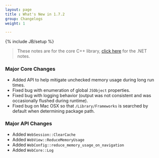 ```yaml
---
layout: page
title : What's New in 1.7.2
group: Changelogs
weight: 1

---
```

{% include JB/setup %}

> These notes are for the core C++ library, <a href="http://wiki.awesomium.net/changelogs/whats-new-1-7-2.html">click here</a> for the .NET notes.


### Major Core Changes

 * Added API to help mitigate unchecked memory usage during long run times.
 * Fixed bug with enumeration of global `JSObject` properties.
 * Fixed bug with logging behavior (output was not consistent and was occasionally flushed during runtime).
 * Fixed bug on Mac OSX so that `/Library/Frameworks` is searched by default when determining package path.

### Major API Changes

 * Added `WebSession::ClearCache`
 * Added `WebView::ReduceMemoryUsage`
 * Added `WebConfig::reduce_memory_usage_on_navigation`
 * Added `WebCore::Log`
